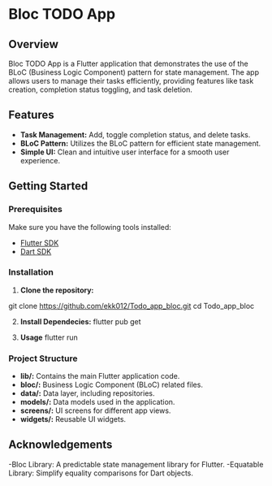 # Bloc TODO App

## Overview

Bloc TODO App is a Flutter application that demonstrates the use of the BLoC (Business Logic Component) pattern for state management. The app allows users to manage their tasks efficiently, providing features like task creation, completion status toggling, and task deletion.

## Features

- **Task Management:** Add, toggle completion status, and delete tasks.
- **BLoC Pattern:** Utilizes the BLoC pattern for efficient state management.
- **Simple UI:** Clean and intuitive user interface for a smooth user experience.

## Getting Started

### Prerequisites

Make sure you have the following tools installed:

- [Flutter SDK](https://flutter.dev/docs/get-started/install)
- [Dart SDK](https://dart.dev/get-dart)

### Installation

1. **Clone the repository:**

git clone https://github.com/ekk012/Todo_app_bloc.git
cd Todo_app_bloc

2. **Install Dependecies:**
flutter pub get

3. **Usage**
flutter run

### Project Structure

- **lib/:** Contains the main Flutter application code.
- **bloc/:** Business Logic Component (BLoC) related files.
- **data/:** Data layer, including repositories.
- **models/:** Data models used in the application.
- **screens/:** UI screens for different app views.
- **widgets/:** Reusable UI widgets.


## Acknowledgements
-Bloc Library: A predictable state management library for Flutter.
-Equatable Library: Simplify equality comparisons for Dart objects.
